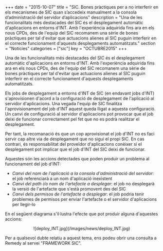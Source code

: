 +++
date        = "2015-10-07"
title       = "SIC. Bones pràctiques per a no interferir en els mecanismes de SIC quan s’accedeix manualment a la consola d’administració del servidor d’aplicacions"
description = "Una de les funcionalitats més destacades del SIC és el desplegament automàtic d'aplicacions en entorns d'INT. Amb l'experiència adquirida fins ara en els nous CPDs, des de l'equip del SIC recomanem una sèrie de bones pràctiques per tal d'evitar que actuacions alienes al SIC puguin interferir en el correcte funcionament d'aquests desplegaments automatitzats."
section     = "Notícies"
categories  = ["sic"]
key 		= "OCTUBRE2015"
+++

Una de les funcionalitats més destacades del SIC és el desplegament automàtic d'aplicacions en entorns d'INT. Amb l'experiència adquirida fins ara en els nous CPDs, des de l'equip del SIC recomanem una sèrie de bones pràctiques per tal d'evitar que actuacions alienes al SIC puguin interferir en el correcte funcionament d'aquests desplegaments automatitzats.

Els jobs de desplegament a entorns d'INT de SIC (en endavant jobs d'INT) s'aprovisionen d'acord a la configuració de desplegament de l'aplicació al servidor d'aplicacions. Una vegada l'equip de SIC finalitza l'aprovisionament del job d'INT aquest queda lligat a aquesta configuració. Un canvi de configuració al servidor d'aplicacions pot provocar que el job deixi de funcionar correctament pel fet que no es podrà realitzar el desplegament.

Per tant, la recomanació és que un cop aprovisionat el job d'INT no es faci servir cap altre via de desplegament que no sigui el propi SIC. En cas contrari, és responsabilitat del proveïdor d'aplicacions conèixer si el desplegament pot implicar que el job d'INT del SIC deixi de funcionar.

Aquestes són les accions detectades que poden produir un problema al funcionament del job d'INT:

* _Canvi del nom de l'aplicació a la consola d'administració del servidor_: el job referenciarà a un nom d'aplicació inexistent
* _Canvi del path i/o nom de l'artefacte a desplegar_: el job no desplegarà la versió de l'artefacte que s'està promovent des del SIC
* _Canvi dels permisos de l'artefacte a desplegar_: el job podria tenir problemes de permisos per enviar l'artefacte o el servidor d'aplicacions per llegir-lo

En el següent diagrama s'il·lustra l'efecte que pot produir alguna d'aquestes accions:

<center>![deploy_INT.jpg](/images/news/deploy_INT.jpg)</center>


Per a qualsevol dubte relatiu a aquest tema, ens podeu obrir una consulta a Remedy al servei "FRAMEWORK SIC".